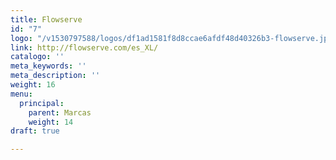 ```yaml
---
title: Flowserve
id: "7"
logo: "/v1530797588/logos/df1ad1581f8d8ccae6afdf48d40326b3-flowserve.jpg"
link: http://flowserve.com/es_XL/
catalogo: ''
meta_keywords: ''
meta_description: ''
weight: 16
menu:
  principal:
    parent: Marcas
    weight: 14
draft: true

---
```

